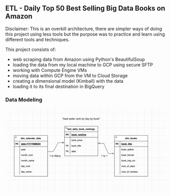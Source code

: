 ## ETL - Daily Top 50 Best Selling Big Data Books on Amazon

Disclaimer: This is an overkill architecture, there are simpler ways of doing this project using less tools but the purpose was to practice and learn using different tools and techniques. 

This project consists of:
- web scraping data from Amazon using Python's BeautifulSoup
- loading the data from my local machine to GCP using secure SFTP 
- working with Compute Engine VMs
- moving data within GCP from the VM to Cloud Storage
- creating a dimensional model (Kimball) with the data
- loading it to its final destination in BigQuery


### Data Modeling

![Data Model/ERD](data-modeling.png)
